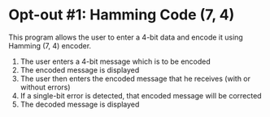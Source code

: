 # Opt-out #1: Hamming Code (7, 4)

This program allows the user to enter a 4-bit data and encode it using Hamming (7, 4) encoder.

1. The user enters a 4-bit message which is to be encoded
2. The encoded message is displayed
3. The user then enters the encoded message that he receives (with or without errors)
4. If a single-bit error is detected, that encoded message will be corrected
5. The decoded message is displayed
